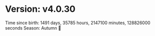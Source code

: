 # Version: v4.0.30
Time since birth: 1491 days, 35785 hours, 2147100 minutes, 128826000 seconds
Season: Autumn 🍁
